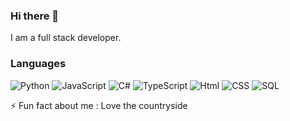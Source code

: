 ### Hi there 👋


 I am a full stack developer.
 
 ### Languages

![Python](https://img.shields.io/badge/-Python-000?&logo=Python)
![JavaScript](https://img.shields.io/badge/-JavaScript-000?&logo=JavaScript)
![C#](https://img.shields.io/badge/-%20C%23-black?&logo=CSharp)
![TypeScript](https://img.shields.io/badge/-TypeScript-000?&logo=TypeScript)
![Html](https://img.shields.io/badge/-Html-000?&logo=c%2b%2b&logoColor=00599C)
![CSS](https://img.shields.io/badge/-%20CSS-black?&logo=CSS3)
![SQL](https://img.shields.io/badge/-SQL-000?&logo=MySQL)

 ⚡ Fun fact about me : Love the countryside  
